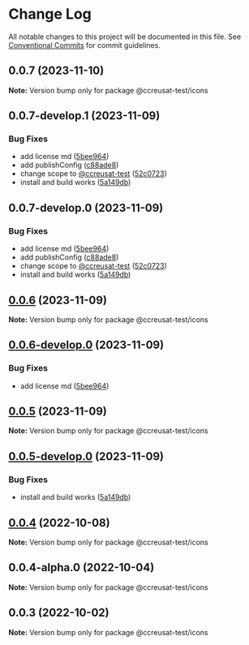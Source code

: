 # Change Log

All notable changes to this project will be documented in this file.
See [Conventional Commits](https://conventionalcommits.org) for commit guidelines.

## 0.0.7 (2023-11-10)

**Note:** Version bump only for package @ccreusat-test/icons

## 0.0.7-develop.1 (2023-11-09)

### Bug Fixes

- add license md ([5bee964](https://github.com/ccreusat/starter-monorepo-lerna-vite/commit/5bee9645737edb63a8df5afe3021b426bb00ce34))
- add publishConfig ([c88ade8](https://github.com/ccreusat/starter-monorepo-lerna-vite/commit/c88ade8450289325d0fe4615a29b014fb994dbef))
- change scope to [@ccreusat-test](https://github.com/ccreusat) ([52c0723](https://github.com/ccreusat/starter-monorepo-lerna-vite/commit/52c07237fe81203f34cf5dbe3c51a1ae169cbd13))
- install and build works ([5a149db](https://github.com/ccreusat/starter-monorepo-lerna-vite/commit/5a149db6b335b45625769a36e873fdd357b8011b))

## 0.0.7-develop.0 (2023-11-09)

### Bug Fixes

- add license md ([5bee964](https://github.com/ccreusat/starter-monorepo-lerna-vite/commit/5bee9645737edb63a8df5afe3021b426bb00ce34))
- add publishConfig ([c88ade8](https://github.com/ccreusat/starter-monorepo-lerna-vite/commit/c88ade8450289325d0fe4615a29b014fb994dbef))
- change scope to [@ccreusat-test](https://github.com/ccreusat) ([52c0723](https://github.com/ccreusat/starter-monorepo-lerna-vite/commit/52c07237fe81203f34cf5dbe3c51a1ae169cbd13))
- install and build works ([5a149db](https://github.com/ccreusat/starter-monorepo-lerna-vite/commit/5a149db6b335b45625769a36e873fdd357b8011b))

## [0.0.6](https://github.com/ccreusat/starter-monorepo-lerna-vite/compare/@ccreusat-test/icons@0.0.6-develop.0...@ccreusat-test/icons@0.0.6) (2023-11-09)

**Note:** Version bump only for package @ccreusat-test/icons

## [0.0.6-develop.0](https://github.com/ccreusat/starter-monorepo-lerna-vite/compare/@ccreusat-test/icons@0.0.5...@ccreusat-test/icons@0.0.6-develop.0) (2023-11-09)

### Bug Fixes

- add license md ([5bee964](https://github.com/ccreusat/starter-monorepo-lerna-vite/commit/5bee9645737edb63a8df5afe3021b426bb00ce34))

## [0.0.5](https://github.com/ccreusat/starter-monorepo-lerna-vite/compare/@ccreusat-test/icons@0.0.5-develop.0...@ccreusat-test/icons@0.0.5) (2023-11-09)

**Note:** Version bump only for package @ccreusat-test/icons

## [0.0.5-develop.0](https://github.com/ccreusat/starter-monorepo-lerna-vite/compare/@ccreusat-test/icons@0.0.4...@ccreusat-test/icons@0.0.5-develop.0) (2023-11-09)

### Bug Fixes

- install and build works ([5a149db](https://github.com/ccreusat/starter-monorepo-lerna-vite/commit/5a149db6b335b45625769a36e873fdd357b8011b))

## [0.0.4](https://github.com/ccreusat/starter-monorepo-lerna-vite/compare/@ccreusat-test/icons@0.0.4-alpha.0...@ccreusat-test/icons@0.0.4) (2022-10-08)

**Note:** Version bump only for package @ccreusat-test/icons

## 0.0.4-alpha.0 (2022-10-04)

**Note:** Version bump only for package @ccreusat-test/icons

## 0.0.3 (2022-10-02)

**Note:** Version bump only for package @ccreusat-test/icons
